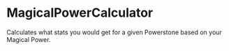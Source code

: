 # MagicalPowerCalculator
Calculates what stats you would get for a given Powerstone based on your Magical Power.
